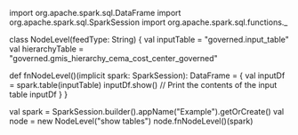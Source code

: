 import org.apache.spark.sql.DataFrame
import org.apache.spark.sql.SparkSession
import org.apache.spark.sql.functions._

class NodeLevel(feedType: String) {
  val inputTable = "governed.input_table"
  val hierarchyTable = "governed.gmis_hierarchy_cema_cost_center_governed"
  
  def fnNodeLevel()(implicit spark: SparkSession): DataFrame = {
    val inputDf = spark.table(inputTable)
    inputDf.show()  // Print the contents of the input table
    inputDf
  }
}

val spark = SparkSession.builder().appName("Example").getOrCreate()
val node = new NodeLevel("show tables")
node.fnNodeLevel()(spark)
